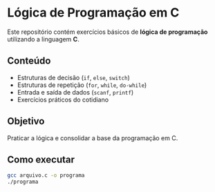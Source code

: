 # Lógica de Programação em C

Este repositório contém exercícios básicos de **lógica de programação** utilizando a linguagem **C**.

## Conteúdo
- Estruturas de decisão (`if`, `else`, `switch`)
- Estruturas de repetição (`for`, `while`, `do-while`)
- Entrada e saída de dados (`scanf`, `printf`)
- Exercícios práticos do cotidiano

## Objetivo
Praticar a lógica e consolidar a base da programação em C.

## Como executar
```bash
gcc arquivo.c -o programa
./programa
